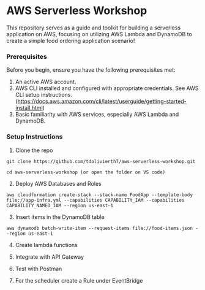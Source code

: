 # AWS Serverless Workshop
This repository serves as a guide and toolkit for building a serverless application on AWS, focusing on utilizing AWS Lambda and DynamoDB to create a simple food ordering application scenario!

### Prerequisites
Before you begin, ensure you have the following prerequisites met:

1. An active AWS account.
2. AWS CLI installed and configured with appropriate credentials. See AWS CLI setup instructions. (https://docs.aws.amazon.com/cli/latest/userguide/getting-started-install.html)
3. Basic familiarity with AWS services, especially AWS Lambda and DynamoDB.

### Setup Instructions

1. Clone the repo

```
git clone https://github.com/tdolivierth7/aws-serverless-workshop.git

cd aws-serverless-workshop (or open the folder on VS code)
```

2. Deploy AWS Databases and Roles
```
aws cloudformation create-stack --stack-name FoodApp --template-body file://app-infra.yml --capabilities CAPABILITY_IAM --capabilities CAPABILITY_NAMED_IAM --region us-east-1
```

3. Insert items in the DynamoDB table
```
aws dynamodb batch-write-item --request-items file://food-items.json --region us-east-1
```

4. Create lambda functions

5. Integrate with API Gateway

6. Test with Postman

7. For the scheduler create a Rule under EventBridge